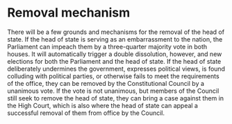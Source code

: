 Removal mechanism
==================
There will be a few grounds and mechanisms for the removal of the head of state. If the head of state is serving as an embarrassment to the nation, the Parliament can impeach them by a three-quarter majority vote in both houses. It will automatically trigger a double dissolution, however, and new elections for both the Parliament and the head of state. If the head of state deliberately undermines the government, expresses political views, is found colluding with political parties, or otherwise fails to meet the requirements of the office, they can be removed by the Constitutional Council by a unanimous vote. If the vote is not unanimous, but members of the Council still seek to remove the head of state, they can bring a case against them in the High Court, which is also where the head of state can appeal a successful removal of them from office by the Council. 